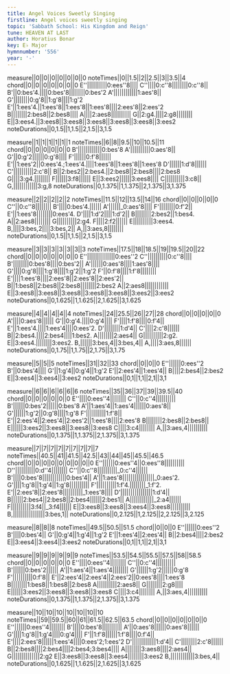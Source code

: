 ```yaml
---
title: Angel Voices Sweetly Singing
firstline: Angel voices sweetly singing
topic: 'Sabbath School: His Kingdom and Reign'
tune: HEAVEN AT LAST
author: Horatius Bonar
key: E♭ Major
hymnnumber: '556'
year: '-'
---
```

measure||0||0||0||0||0||0||0
noteTimes||0||1.5||2||2.5||3||3.5||4
chord||0||0||0||0||0||0||0
E''||||||||||0:ees''8||||
C''||||0:c''8||||||||0:c''8||
B'||0:bes'4.||||0:bes'8||||||||0:bes'2
A'||||||||||||1:aes'8||
G'||||||||0:g'8||1:g'8||||1:g'2
E'||1:ees'4.||1:ees'8||1:ees'8||1:ees'8||||2:ees'8||2:ees'2
B||||||||2:bes8||2:bes8||||
A||||2:aes8||||||||||
G||2:g4.||||2:g8||||||||
E||3:ees4.||3:ees8||3:ees8||3:ees8||3:ees8||3:ees8||3:ees2
noteDurations||0,1.5||1,1.5||2,1.5||3,1.5

measure||1||1||1||1||1||1
noteTimes||6||8||9.5||10||10.5||11
chord||0||0||0||0||0||0
B'||||||||||||0:bes'8
A'||||||||||0:aes'8||
G'||0:g'2||||||0:g'8||||
F'||||||0:f'8||||||
E'||1:ees'2||0:ees'4.;1:ees'4.||||1:ees'8||1:ees'8||1:ees'8
D'||||||1:d'8||||||
C'||||||||||2:c'8||
B||2:bes2||2:bes4.||2:bes8||2:bes8||||2:bes8
G||||3:g4.||||||||
F||||||3:f8||||||
E||3:ees2||||||3:ees8||||
C||||||||||3:c8||
G,||||||||||||3:g,8
noteDurations||0,1.375||1,1.375||2,1.375||3,1.375

measure||2||2||2||2||2
noteTimes||11.5||12||13.5||14||16
chord||0||0||0||0||0
C''||0:c''8||||||||
B'||||0:bes'4.||||||
A'||||||_0:aes'8||||
F'||||||||0:f'2||
E'||1:ees'8||||||||0:ees'4.
D'||||1:d'2||||1:d'2||
B||||||||2:bes2||1:bes4.
A||2:aes8||||||||
G||||||||||2:g4.
F||||2:f2||||||
E||||||||||3:ees4.
B,||||3:bes,2||||3:bes,2||
A,||3:aes,8||||||||
noteDurations||0,1.5||1,1.5||2,1.5||3,1.5

measure||3||3||3||3||3||3||3
noteTimes||17.5||18||18.5||19||19.5||20||22
chord||0||0||0||0||0||0||0
E''||||||||||||||0:ees''2
C''||||||||||0:c''8||||
B'||||||||0:bes'8||||0:bes'2||
A'||||||0:aes'8||||1:aes'8||||
G'||||0:g'8||||1:g'8||||1:g'2||1:g'2
F'||0:f'8||||1:f'8||||||||
E'||||1:ees'8||||2:ees'8||2:ees'8||2:ees'2||
B||1:bes8||2:bes8||2:bes8||||||||2:bes2
A||2:aes8||||||||||||
E||3:ees8||3:ees8||3:ees8||3:ees8||3:ees8||3:ees2||3:ees2
noteDurations||0,1.625||1,1.625||2,1.625||3,1.625

measure||4||4||4||4||4
noteTimes||24||25.5||26||27||28
chord||0||0||0||0||0
A'||||0:aes'8||||||
G'||0:g'4.||||0:g'4||||
F'||||1:f'8||||0:f'4||
E'||1:ees'4.||||1:ees'4||||0:ees'2.
D'||||||||1:d'4||
C'||||2:c'8||||||
B||2:bes4.||||2:bes4||||1:bes2.
A||||||||2:aes4||
G||||||||||2:g2.
E||3:ees4.||||||||3:ees2.
B,||||||3:bes,4||3:bes,4||
A,||||3:aes,8||||||
noteDurations||0,1.75||1,1.75||2,1.75||3,1.75

measure||5||5||5
noteTimes||31||32||33
chord||0||0||0
E''||||||0:ees''2
B'||0:bes'4||||
G'||1:g'4||0:g'4||1:g'2
E'||2:ees'4||1:ees'4||
B||||2:bes4||2:bes2
E||3:ees4||3:ees4||3:ees2
noteDurations||0,1||1,1||2,1||3,1

measure||6||6||6||6||6||6
noteTimes||35||36||37||39||39.5||40
chord||0||0||0||0||0||0
E''||||0:ees''4||||||||
C''||0:c''4||||||||||
B'||||||0:bes'2||||||0:bes'8
A'||1:aes'4||1:aes'4||||||0:aes'8||
G'||||||1:g'2||0:g'8||||1:g'8
F'||||||||||1:f'8||
E'||2:ees'4||2:ees'4||2:ees'2||1:ees'8||||2:ees'8
B||||||||2:bes8||2:bes8||
E||||||3:ees2||3:ees8||3:ees8||3:ees8
C||||3:c4||||||||
A,||3:aes,4||||||||||
noteDurations||0,1.375||1,1.375||2,1.375||3,1.375

measure||7||7||7||7||7||7||7||7||7
noteTimes||40.5||41||41.5||42.5||43||44||45||45.5||46.5
chord||0||0||0||0||0||0||0||0||0
E''||||||0:ees''4||0:ees''8||||||||||
D''||||||||||0:d''4||||||||
C''||0:c''8||||||||||_0:c''4||||||
B'||||0:bes'8||||||||||||0:bes'4||
A'||1:aes'8||||||||||||||||_0:aes'2.
G'||||1:g'8||1:g'4||1:g'8||||||||||
F'||||||||||1:f'4.||||||||_1:f'2.
E'||2:ees'8||2:ees'8||||||||||_1:ees'8||||
D'||||||||||||||||1:d'4||
B||||||2:bes4||2:bes8||2:bes4||||||2:bes1||
A||||||||||||_2:a4||||||
F||||||||||3:f4||_3:f4||||||
E||3:ees8||3:ees8||3:ees4||3:ees8||||||||||
B,||||||||||||||||3:bes,1||
noteDurations||0,2.125||1,2.125||2,2.125||3,2.125

measure||8||8||8
noteTimes||49.5||50.5||51.5
chord||0||0||0
E''||||||0:ees''2
B'||||0:bes'4||
G'||0:g'4||1:g'4||1:g'2
E'||1:ees'4||2:ees'4||
B||2:bes4||||2:bes2
E||3:ees4||3:ees4||3:ees2
noteDurations||0,1||1,1||2,1||3,1

measure||9||9||9||9||9||9
noteTimes||53.5||54.5||55.5||57.5||58||58.5
chord||0||0||0||0||0||0
E''||||0:ees''4||||||||
C''||0:c''4||||||||||
B'||||||0:bes'2||||||
A'||1:aes'4||1:aes'4||||||||
G'||||||1:g'2||||||0:g'8
F'||||||||||0:f'8||
E'||2:ees'4||2:ees'4||2:ees'2||0:ees'8||||1:ees'8
B||||||||1:bes8||1:bes8||2:bes8
A||||||||||2:aes8||
G||||||||2:g8||||
E||||||3:ees2||3:ees8||3:ees8||3:ees8
C||||3:c4||||||||
A,||3:aes,4||||||||||
noteDurations||0,1.375||1,1.375||2,1.375||3,1.375

measure||10||10||10||10||10||10||10
noteTimes||59||59.5||60||61||61.5||62.5||63.5
chord||0||0||0||0||0||0||0
E''||||||0:ees''4||||||||
B'||||0:bes'8||||||||||
A'||0:aes'8||||||0:aes'8||||||
G'||||1:g'8||1:g'4||||0:g'4||||
F'||1:f'8||||||1:f'8||||0:f'4||
E'||||2:ees'8||||||1:ees'4||||0:ees'2;1:ees'2
D'||||||||||||1:d'4||
C'||||||||2:c'8||||||
B||2:bes8||||2:bes4||||2:bes4;3:bes4||||
A||||||||3:aes8||||2:aes4||
G||||||||||||||2:g2
E||3:ees8||3:ees8||3:ees4||||||||3:ees2
B,||||||||||||3:bes,4||
noteDurations||0,1.625||1,1.625||2,1.625||3,1.625

